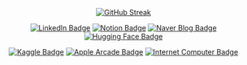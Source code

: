 <div align="center">
<!--
[![CharmStrange's GitHub Stats](https://github-readme-stats.vercel.app/api?username=CharmStrange&show_icons=true&bg_color=40,FFFFFF,FFFFFF,FFFFFF&title_color=000000&text_color=000000&icon_color=DAA520&border_color=FFFFFF&count_private=true)](https://github.com/anuraghazra/github-readme-stats)
-->

[![GitHub Streak](https://streak-stats.demolab.com?user=CharmStrange&theme=transparent&date_format=%5BY.%5Dn.j)](https://git.io/streak-stats)

<!--

![Top Language](https://github-readme-stats.vercel.app/api/top-langs/?username=CharmStrange&title_color=FFFFFF&text_color=000000&border_color=FFFFFF)

-->

[![LinkedIn Badge](https://img.shields.io/badge/LinkedIn-0077B5?logo=linkedin&logoColor=white&style=for-the-badge)](https://www.linkedin.com/in/kunhee-lee-1a8a1a27a/)
[![Notion Badge](https://img.shields.io/badge/Notion-FFFFFF?logo=notion&logoColor=000000&style=for-the-badge)](https://strangecharmsailer.notion.site/Efficient-Productivity-with-Notion-5dda0df6ec804f2fabc809699b1904d5?pvs=4)
[![Naver Blog Badge](https://img.shields.io/badge/Naver_Blog-03C75A?logo=naver&logoColor=white&style=for-the-badge)](https://blog.naver.com/zetmond)
[![Hugging Face Badge](https://img.shields.io/badge/😊_Hugging_Face-E33332?logo=&logoColor=white&style=for-the-badge)](https://huggingface.co/DivineFrog)

[![Kaggle Badge](https://img.shields.io/badge/Kaggle-20BEFF?logo=kaggle&logoColor=white&style=for-the-badge)](https://www.kaggle.com/seventyfivebyte)
[![Apple Arcade Badge](https://img.shields.io/badge/What_I_Learned/Studied-C71A36?logo=applearcade&logoColor=white&style=for-the-badge)](전공과목.md)
[![Internet Computer Badge](https://img.shields.io/badge/Repositories-000000?logo=internetcomputer&logoColor=white&style=for-the-badge)](https://github.com/CharmStrange?tab=repositories)

</div>
